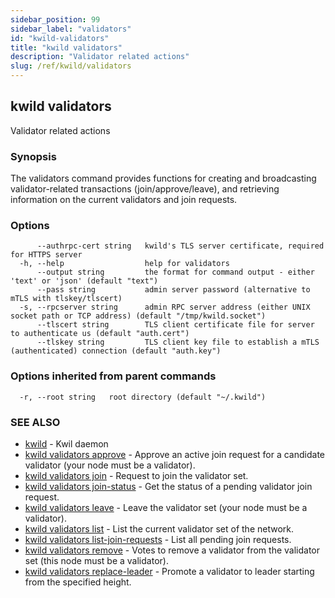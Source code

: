 ```yaml
---
sidebar_position: 99
sidebar_label: "validators"
id: "kwild-validators"
title: "kwild validators"
description: "Validator related actions"
slug: /ref/kwild/validators
---
```


## kwild validators

Validator related actions

### Synopsis

The validators command provides functions for creating and broadcasting validator-related transactions (join/approve/leave), and retrieving information on the current validators and join requests.

### Options

```
      --authrpc-cert string   kwild's TLS server certificate, required for HTTPS server
  -h, --help                  help for validators
      --output string         the format for command output - either 'text' or 'json' (default "text")
      --pass string           admin server password (alternative to mTLS with tlskey/tlscert)
  -s, --rpcserver string      admin RPC server address (either UNIX socket path or TCP address) (default "/tmp/kwild.socket")
      --tlscert string        TLS client certificate file for server to authenticate us (default "auth.cert")
      --tlskey string         TLS client key file to establish a mTLS (authenticated) connection (default "auth.key")
```

### Options inherited from parent commands

```
  -r, --root string   root directory (default "~/.kwild")
```

### SEE ALSO

* [kwild](/docs/ref/kwild)	 - Kwil daemon
* [kwild validators approve](/docs/ref/kwild/validators/approve)	 - Approve an active join request for a candidate validator (your node must be a validator).
* [kwild validators join](/docs/ref/kwild/validators/join)	 - Request to join the validator set.
* [kwild validators join-status](/docs/ref/kwild/validators/join-status)	 - Get the status of a pending validator join request.
* [kwild validators leave](/docs/ref/kwild/validators/leave)	 - Leave the validator set (your node must be a validator).
* [kwild validators list](/docs/ref/kwild/validators/list)	 - List the current validator set of the network.
* [kwild validators list-join-requests](/docs/ref/kwild/validators/list-join-requests)	 - List all pending join requests.
* [kwild validators remove](/docs/ref/kwild/validators/remove)	 - Votes to remove a validator from the validator set (this node must be a validator).
* [kwild validators replace-leader](/docs/ref/kwild/validators/replace-leader)	 - Promote a validator to leader starting from the specified height.

